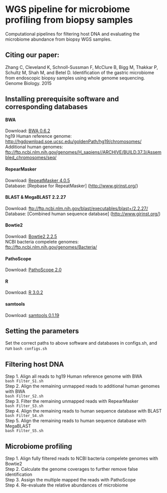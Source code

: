 WGS pipeline for microbiome profiling from biopsy samples
====

Computational pipelines for filtering host DNA and evaluating the microbiome abundance from biopsy WGS samples.

Citing our paper:
---------
Zhang C, Cleveland K, Schnoll-Sussman F, McClure B, Bigg M, Thakkar P, Schultz M, Shah M, and Betel D. Identification of the gastric microbiome from endoscopic biopsy samples using whole genome sequencing. Genome Biology. 2015

Installing prerequisite software and corresponding databases
---------
#### BWA
Download: [BWA 0.6.2](http://sourceforge.net/projects/bio-bwa/files/bwa-0.6.2.tar.bz2/download)  
hg19 Human reference genome: http://hgdownload.soe.ucsc.edu/goldenPath/hg19/chromosomes/  
Additional human genomes: ftp://ftp.ncbi.nlm.nih.gov/genomes/H_sapiens//ARCHIVE/BUILD.37.3/Assembled_chromosomes/seq/  
#### RepearMasker  
Download: [RepeatMasker 4.0.5](http://www.repeatmasker.org/RMDownload.html)  
Database: [Repbase for RepeatMasker] (http://www.girinst.org/)
#### BLAST & MegaBLAST 2.2.27
Download: ftp://ftp.ncbi.nlm.nih.gov/blast/executables/blast+/2.2.27/  
Database: [Combined human sequence database] (http://www.girinst.org/)
#### Bowtie2  
Download: [Bowtie2 2.2.5](http://sourceforge.net/projects/bowtie-bio/files/bowtie2/2.2.5/)  
NCBI bacteria compelete genomes: ftp://ftp.ncbi.nlm.nih.gov/genomes/Bacteria/
#### PathoScope  
Download: [PathoScope 2.0](http://sourceforge.net/projects/pathoscope/)  
#### R 
Download: [R 3.0.2](https://cran.r-project.org/src/base/R-3/R-3.0.2.tar.gz)  
#### samtools 
Download: [samtools 0.1.19](http://sourceforge.net/projects/samtools/files/samtools/0.1.19/) 

Setting the parameters
---------
Set the correct paths to above software and databases in configs.sh, and run `bash configs.sh`

Filtering host DNA
---------
Step 1. Align all reads to hg19 Human reference genome with BWA  
`bash Filter_S1.sh`  
Step 2. Align the remaining unmapped reads to additional human genomes with BWA  
`bash Filter_S2.sh`  
Step 3. Filter the remaining unmapped reads with RepearMasker  
`bash Filter_S3.sh`  
Step 4. Align the remaining reads to human sequence database with BLAST  
`bash Filter_S4.sh`  
Step 5. Align the remaining reads to human sequence database with MegaBLAST  
`bash Filter_S5.sh`  

Microbiome profiling
---------
Step 1. Align fully filtered reads to NCBI bacteria compelete genomes with Bowtie2  
Step 2. Calculate the genome coverages to further remove false identification  
Step 3. Assign the multiple mapped the reads with PathoScope  
Step 4. Re-evaluate the relative abundances of microbiome  
